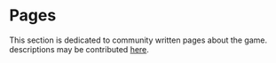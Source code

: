 # Pages

This section is dedicated to community written pages about the game.
descriptions may be contributed [here](https://www.duckduckgo.com/).
